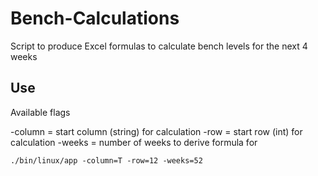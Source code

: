 # Bench-Calculations

Script to produce Excel formulas to calculate bench levels for the next 4 weeks

## Use

Available flags

-column = start column (string) for calculation
-row = start row (int) for calculation
-weeks = number of weeks to derive formula for

```
./bin/linux/app -column=T -row=12 -weeks=52
```